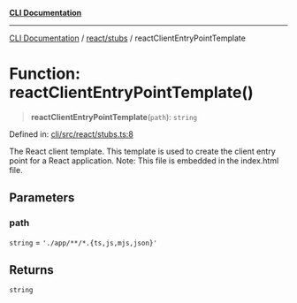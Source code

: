 [**CLI Documentation**](../../../README.md)

***

[CLI Documentation](../../../README.md) / [react/stubs](../README.md) / reactClientEntryPointTemplate

# Function: reactClientEntryPointTemplate()

> **reactClientEntryPointTemplate**(`path`): `string`

Defined in: [cli/src/react/stubs.ts:8](https://github.com/stonemjs/cli/blob/ae332002b2560de84ae3a35accc1d91282bd1543/src/react/stubs.ts#L8)

The React client template.
This template is used to create the client entry point for a React application.
Note: This file is embedded in the index.html file.

## Parameters

### path

`string` = `'./app/**/*.{ts,js,mjs,json}'`

## Returns

`string`
